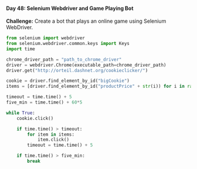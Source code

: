 #### Day 48: Selenium Webdriver and Game Playing Bot
**Challenge:** Create a bot that plays an online game using Selenium WebDriver.

```python
from selenium import webdriver
from selenium.webdriver.common.keys import Keys
import time

chrome_driver_path = "path_to_chrome_driver"
driver = webdriver.Chrome(executable_path=chrome_driver_path)
driver.get("http://orteil.dashnet.org/cookieclicker/")

cookie = driver.find_element_by_id("bigCookie")
items = [driver.find_element_by_id("productPrice" + str(i)) for i in range(1, -1, -1)]

timeout = time.time() + 5
five_min = time.time() + 60*5

while True:
    cookie.click()

    if time.time() > timeout:
        for item in items:
            item.click()
        timeout = time.time() + 5

    if time.time() > five_min:
        break
```


